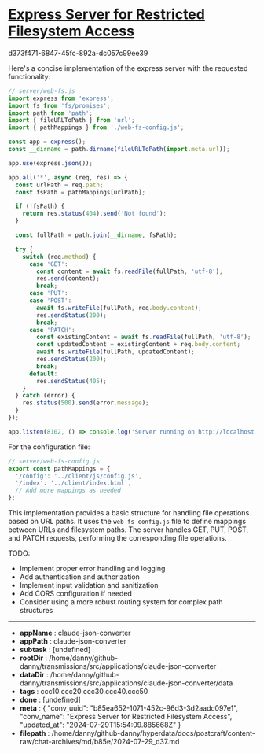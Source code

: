 # [Express Server for Restricted Filesystem Access](https://claude.ai/chat/b85ea652-1071-452c-96d3-3d2aadc097e1)

d373f471-6847-45fc-892a-dc057c99ee39

 Here's a concise implementation of the express server with the requested functionality:

```javascript
// server/web-fs.js
import express from 'express';
import fs from 'fs/promises';
import path from 'path';
import { fileURLToPath } from 'url';
import { pathMappings } from './web-fs-config.js';

const app = express();
const __dirname = path.dirname(fileURLToPath(import.meta.url));

app.use(express.json());

app.all('*', async (req, res) => {
  const urlPath = req.path;
  const fsPath = pathMappings[urlPath];

  if (!fsPath) {
    return res.status(404).send('Not found');
  }

  const fullPath = path.join(__dirname, fsPath);

  try {
    switch (req.method) {
      case 'GET':
        const content = await fs.readFile(fullPath, 'utf-8');
        res.send(content);
        break;
      case 'PUT':
      case 'POST':
        await fs.writeFile(fullPath, req.body.content);
        res.sendStatus(200);
        break;
      case 'PATCH':
        const existingContent = await fs.readFile(fullPath, 'utf-8');
        const updatedContent = existingContent + req.body.content;
        await fs.writeFile(fullPath, updatedContent);
        res.sendStatus(200);
        break;
      default:
        res.sendStatus(405);
    }
  } catch (error) {
    res.status(500).send(error.message);
  }
});

app.listen(8102, () => console.log('Server running on http://localhost:8102'));
```

For the configuration file:

```javascript
// server/web-fs-config.js
export const pathMappings = {
  '/config': '../client/js/config.js',
  '/index': '../client/index.html',
  // Add more mappings as needed
};
```

This implementation provides a basic structure for handling file operations based on URL paths. It uses the `web-fs-config.js` file to define mappings between URLs and filesystem paths. The server handles GET, PUT, POST, and PATCH requests, performing the corresponding file operations.

TODO: 
- Implement proper error handling and logging
- Add authentication and authorization
- Implement input validation and sanitization
- Add CORS configuration if needed
- Consider using a more robust routing system for complex path structures

---

* **appName** : claude-json-converter
* **appPath** : claude-json-converter
* **subtask** : [undefined]
* **rootDir** : /home/danny/github-danny/transmissions/src/applications/claude-json-converter
* **dataDir** : /home/danny/github-danny/transmissions/src/applications/claude-json-converter/data
* **tags** : ccc10.ccc20.ccc30.ccc40.ccc50
* **done** : [undefined]
* **meta** : {
  "conv_uuid": "b85ea652-1071-452c-96d3-3d2aadc097e1",
  "conv_name": "Express Server for Restricted Filesystem Access",
  "updated_at": "2024-07-29T15:54:09.885668Z"
}
* **filepath** : /home/danny/github-danny/hyperdata/docs/postcraft/content-raw/chat-archives/md/b85e/2024-07-29_d37.md